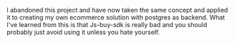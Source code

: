I abandoned this project and have now taken the same concept and applied it to creating my own ecommerce solution with postgres as backend. What I've learned from this is that Js-buy-sdk is really bad and you should probably just avoid using it unless you hate yourself. 
